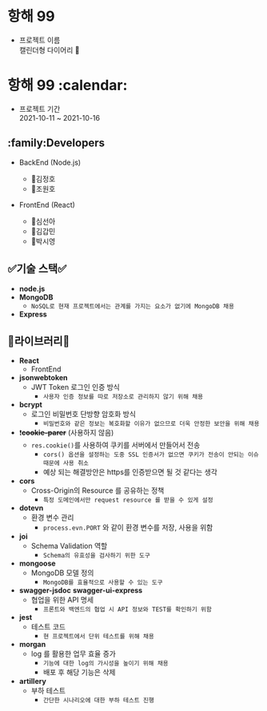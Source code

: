 <h1>항해 99</h1>

- 프로젝트 이름 <br>
  캘린더형 다이어리 :calendar:

<h1>항해 99 :calendar:</h1>

- 프로젝트 기간 <br>
  2021-10-11 ~ 2021-10-16

<h2>:family:Developers</h2>

- BackEnd (Node.js)
  - 👥김정호
  - 👥조원호


- FrontEnd (React)
  - 👥심선아
  - 👥김갑민
  - 👥박시영

<h2>✅기술 스택✅</h2>

- **node.js**
- **MongoDB**
  - `NoSQL로 현재 프로젝트에서는 관계를 가지는 요소가 없기에 MongoDB 채용`
- **Express**

<h2>📝라이브러리📝</h2>

- **React**
  - FrontEnd
- **jsonwebtoken**
  - JWT Token 로그인 인증 방식
    - ```사용자 인증 정보를 따로 저장소로 관리하지 않기 위해 채용```
- **bcrypt**
  - 로그인 비밀번호 단방향 암호화 방식
    - ```비밀번호와 같은 정보는 복호화할 이유가 없으므로 더욱 안정한 보안을 위해 채용```
- :exclamation:~~**cookie-parer**~~ (사용하지 않음)
  - `res.cookie()`를 사용하여 쿠키를 서버에서 만들어서 전송
    - `cors() 옵션을 설정하는 도중 SSL 인증서가 없으면 쿠키가 전송이 안되는 이슈때문에 사용 취소`
    - 예상 되는 해결방안은 https를 인증받으면 될 것 같다는 생각
- **cors**
  - Cross-Origin의 Resource 를 공유하는 정책
    - `특정 도메인에서만 request resource 를 받을 수 있게 설정`
- **dotevn**
  - 환경 변수 관리
    - `process.evn.PORT` 와 같이 환경 변수를 저장, 사용을 위함
- **joi**
  - Schema Validation 역할
    - `Schema의 유효성을 검사하기 위한 도구`
- **mongoose**
  - MongoDB 모델 정의
    - `MongoDB를 효율적으로 사용할 수 있는 도구`
- **swagger-jsdoc** **swagger-ui-express**
  - 협업을 위한 API 명세
    - `프론트와 백엔드의 협업 시 API 정보와 TEST를 확인하기 위함`
- **jest**
  - 테스트 코드
    - `현 프로젝트에서 단위 테스트를 위해 채용`
- **morgan**
  - log 를 활용한 업무 효율 증가
    - `기능에 대한 log의 가시성을 높이기 위해 채용`
    - 배포 후 해당 기능은 삭제
- **artillery**
  - 부하 테스트
    - `간단한 시나리오에 대한 부하 테스트 진행`
